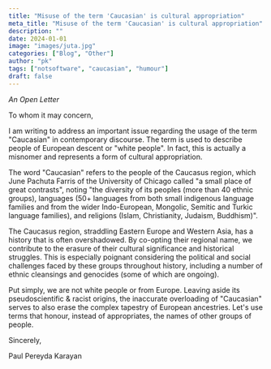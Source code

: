 ```yaml
---
title: "Misuse of the term 'Caucasian' is cultural appropriation"
meta_title: "Misuse of the term 'Caucasian' is cultural appropriation"
description: ""
date: 2024-01-01
image: "images/juta.jpg"
categories: ["Blog", "Other"]
author: "pk"
tags: ["notsoftware", "caucasian", "humour"]
draft: false
---
```


*An Open Letter*

To whom it may concern,

I am writing to address an important issue regarding the usage of the term "Caucasian" in contemporary discourse. The term is used to describe people of European descent or "white people". In fact, this is actually a misnomer and represents a form of cultural appropriation.

The word "Caucasian" refers to the people of the Caucasus region, which June Pachuta Farris of the University of Chicago called "a small place of great contrasts", noting "the diversity of its peoples (more than 40 ethnic groups), languages (50+ languages from both small indigenous language families and from the wider Indo-European, Mongolic, Semitic and Turkic language families), and religions (Islam, Christianity, Judaism, Buddhism)". 

The Caucasus region, straddling Eastern Europe and Western Asia, has a history that is often overshadowed. By co-opting their regional name, we contribute to the erasure of their cultural significance and historical struggles. This is especially poignant considering the political and social challenges faced by these groups throughout history, including a number of ethnic cleansings and genocides (some of which are ongoing). 

Put simply, we are not white people or from Europe. Leaving aside its pseudoscientific & racist origins, the inaccurate overloading of "Caucasian" serves to also erase the complex tapestry of European ancestries. Let's use terms that honour, instead of appropriates, the names of other groups of people.

Sincerely,

Paul Pereyda Karayan
